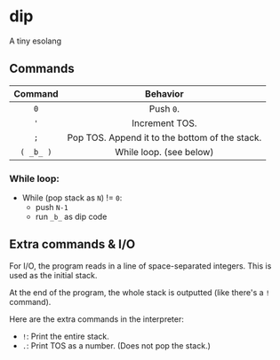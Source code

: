 # dip
A tiny esolang

## Commands
| Command | Behavior |
| :-:     | :-:      |
| `0`     | Push `0`. |
| `'`     | Increment TOS. |
| `;`     | Pop TOS. Append it to the bottom of the stack. |
| `( _b_ )` | While loop. (see below) |
### While loop:
* While (pop stack as `N`) != `0`:
  * push `N-1`
  * run `_b_` as dip code

## Extra commands & I/O
For I/O, the program reads in a line of space-separated integers. This is used as the initial stack.

At the end of the program, the whole stack is outputted (like there's a `!` command).

Here are the extra commands in the interpreter:
* `!`: Print the entire stack.
* `.`: Print TOS as a number. (Does not pop the stack.)
